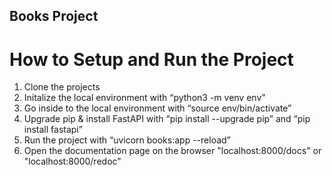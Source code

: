 ## Books Project

# How to Setup and Run the Project

1. Clone the projects
2. Initalize the local environment with “python3 -m venv env”
3. Go inside to the local environment with “source env/bin/activate”
4. Upgrade pip & install FastAPI with “pip install --upgrade pip” and “pip install fastapi”
5. Run the project with “uvicorn books:app --reload”
6. Open the documentation page on the browser "localhost:8000/docs" or "localhost:8000/redoc"
